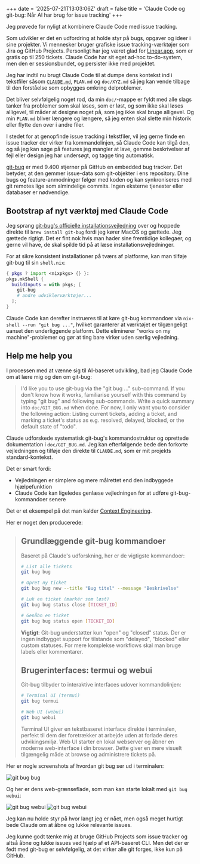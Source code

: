 +++
date = '2025-07-21T13:03:06Z'
draft = false
title = 'Claude Code og git-bug: Når AI har brug for issue tracking'
+++

Jeg prøvede for nyligt at kombinere Claude Code med issue tracking.

Som udvikler er det en udfordring at holde styr på bugs, opgaver og ideer i sine projekter. Vi
mennesker bruger grafiske issue tracking-værktøjer som Jira og GitHub Projects. Personligt har jeg
været glad for [Linear.app][linear-app], som er gratis op til 250 tickets. Claude Code har sit eget
ad-hoc to-do-system, men den er sessionsbundet, og persister ikke med projektet.

[linear-app]: https://linear.app

Jeg har indtil nu brugt Claude Code til at dumpe dens kontekst ind i tekstfiler såsom
[`CLAUDE.md`][claude-code-best-practices], `PLAN.md` og `doc/XYZ.md` så jeg kan vende tilbage til
den forståelse som opbygges omkring delproblemer.

[claude-code-best-practices]: https://www.anthropic.com/engineering/claude-code-best-practices

Det bliver selvfølgelig noget rod, da min `doc/`-mappe er fyldt med alle slags tanker fra problemer
som skal løses, som er løst, og som ikke skal løses alligevel, til måder at designe noget på, som
jeg ikke skal bruge alligevel. Og min `PLAN.md` bliver længere og længere, så jeg enten skal slette
min historik eller flytte den over i andre filer.

I stedet for at genopfinde issue tracking i tekstfiler, vil jeg gerne finde en issue tracker der
virker fra kommandolinjen, så Claude Code kan tilgå den, og så jeg kan søge på features jeg mangler
at lave, gemme beskrivelser af fejl eller design jeg har undersøgt, og tagge ting automatisk.

[git-bug][git-bug] er med 9.400 stjerner på GitHub en embedded bug tracker. Det betyder, at den
gemmer issue-data som git-objekter i ens repository. Dine bugs og feature-anmodninger følger med
koden og kan synkroniseres med git remotes lige som almindelige commits. Ingen eksterne tjenester
eller databaser er nødvendige.

[git-bug]: https://github.com/git-bug/git-bug#git-bug-a-decentralized-issue-tracker

## Bootstrap af nyt værktøj med Claude Code

Jeg sprang [git-bug's officielle installationsvejledning][git-bug-install] over og hoppede direkte
til `brew install git-bug` fordi jeg kører MacOS og gættede. Jeg gættede rigtigt. Det er fint nok
hvis man hader sine fremtidige kollegaer, og gerne vil have, de skal spilde tid på at læse
installationsvejledninger.

For at sikre konsistent installationer på tværs af platforme, kan man tilføje git-bug til sin `shell.nix`:

```nix
{ pkgs ? import <nixpkgs> {} }:
pkgs.mkShell {
  buildInputs = with pkgs; [
    git-bug
    # andre udviklerværktøjer...
  ];
}
```

Claude Code kan derefter instrueres til at køre git-bug kommandoer via `nix-shell --run "git bug
..."`, hvilket garanterer at værktøjet er tilgængeligt uanset den underliggende platform. Dette
eliminerer "works on my machine"-problemer og gør at ting bare virker uden særlig vejledning.

[git-bug-install]: https://github.com/git-bug/git-bug/blob/trunk/INSTALLATION.md

## Help me help you

I processen med at vænne sig til AI-baseret udvikling, bad jeg Claude Code om at lære mig og den om
git-bug:

> I'd like you to use git-bug via the "git bug ..." sub-command. If you don't know how it works,
> familiarise yourself with this command by typing "git bug" and following sub-commands. Write a quick
> summary into `doc/GIT_BUG.md` when done.  For now, I only want you to consider the following action:
> Listing current tickets, adding a ticket, and marking a ticket's status as e.g.  resolved, delayed,
> blocked, or the default state of "todo".

Claude udforskede systematisk git-bug's kommandostruktur og oprettede dokumentation i `doc/GIT_BUG.md`.
Jeg kan efterfølgende bede den forkorte vejledningen og tilføje den direkte til `CLAUDE.md`, som er mit
projekts standard-kontekst.

Det er smart fordi:

- Vejledningen er simplere og mere målrettet end den indbyggede hjælpefunktion
- Claude Code kan ligeledes genlæse vejledningen for at udføre git-bug-kommandoer senere

Det er et eksempel på det man kalder [Context Engineering][context-eng].

[context-eng]: https://rlancemartin.github.io/2025/06/23/context_engineering/

Her er noget den producerede:

> ## Grundlæggende git-bug kommandoer
>
> Baseret på Claude's udforskning, her er de vigtigste kommandoer:
> 
> ```bash
> # List alle tickets
> git bug bug
> 
> # Opret ny ticket
> git bug bug new --title "Bug titel" --message "Beskrivelse"
> 
> # Luk en ticket (markér som løst)
> git bug bug status close [TICKET_ID]
> 
> # Genåbn en ticket
> git bug bug status open [TICKET_ID]
> ```
> 
> **Vigtigt**: Git-bug understøtter kun "open" og "closed" status. Der er ingen
> indbygget support for tilstande som "delayed", "blocked" eller custom
> statuses. For mere komplekse workflows skal man bruge labels eller
> kommentarer.
> 
> ## Brugerinterfaces: termui og webui
> 
> Git-bug tilbyder to interaktive interfaces udover kommandolinjen:
> 
> ```bash
> # Terminal UI (termui)
> git bug termui
>
> # Web UI (webui)
> git bug webui
> ```
> 
> Terminal UI giver en tekstbaseret interface direkte i terminalen, perfekt til
> dem der foretrækker at arbejde uden at forlade deres udvikingsmiljø.  Web UI
> starter en lokal webserver og åbner en moderne web-interface i din browser.
> Dette giver en mere visuelt tilgængelig måde at browse og administrere
> tickets på.

Her er nogle screenshots af hvordan git bug ser ud i terminalen:

![git bug bug](/img/git-bug-bug.png)

Og her er dens web-grænseflade, som man kan starte lokalt med `git bug webui`:

![git bug webui](/img/git-bug-webui-1.png)
![git bug webui](/img/gitub-gu-webui-2.png)

Jeg kan nu holde styr på hvor langt jeg er nået, men også meget hurtigt bede
Claude om at åbne og lukke relevante issues.

Jeg kunne godt tænke mig at bruge GitHub Projects som issue tracker og altså
åbne og lukke issues ved hjælp af et API-baseret CLI. Men det der er fedt med
git-bug er selvfølgelig, at det virker alle git forges, ikke kun på GitHub.
